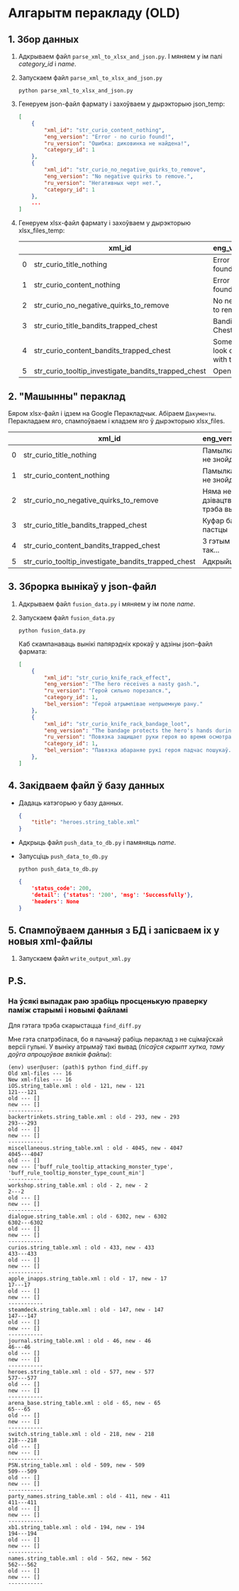 # Алгарытм перакладу (OLD)
## 1. Збор данных

1. Адкрываем файл `parse_xml_to_xlsx_and_json.py`. І мяняем у ім палі _category_id_ і _name_. 

2. Запускаем файл `parse_xml_to_xlsx_and_json.py` 

    ```
    python parse_xml_to_xlsx_and_json.py
    ```

3. Генеруем json-файл фармату і захоўваем у дырэкторыю json_temp:

    ```JSON
    [
        {
            "xml_id": "str_curio_content_nothing",
            "eng_version": "Error - no curio found!",
            "ru_version": "Ошибка: диковинка не найдена!",
            "category_id": 1
        },
        {
            "xml_id": "str_curio_no_negative_quirks_to_remove",
            "eng_version": "No negative quirks to remove.",
            "ru_version": "Негативных черт нет.",
            "category_id": 1
        },
        ...
    ]
    ```
2. Генеруем xlsx-файл фармату і захоўваем у дырэкторыю xlsx_files_temp:

    |   | xml_id                                              | eng_version_for_tr                                  | category_id |
    |---|-----------------------------------------------------|-----------------------------------------------------|-------------|
    | 0 | str_curio_title_nothing                             | Error - no curio found!                             | 1           |
    | 1 | str_curio_content_nothing                           | Error - no curio found!                             | 1           |
    | 2 | str_curio_no_negative_quirks_to_remove              | No negative quirks to remove.                       | 1           |
    | 3 | str_curio_title_bandits_trapped_chest               | Bandit's Trapped Chest                              | 1           |
    | 4 | str_curio_content_bandits_trapped_chest             | Something doesn't look quite right with this one... | 1           |
    | 5 | str_curio_tooltip_investigate_bandits_trapped_chest | Open the chest...                                   | 1           |

## 2. "Машынны" пераклад
Бяром xlsx-файл і ідзем на Google Перакладчык. Абіраем `Дакументы`. Перакладаем яго, спампоўваем і кладзем яго ў дырэкторыю xlsx_files.

|   | xml_id                                               |  eng_version_for_tr                               |  category_id |
|---|------------------------------------------------------|---------------------------------------------------|--------------|
| 0 |  str_curio_title_nothing                             |  Памылка - кур'ёз не знойдзены!                   | 1            |
| 1 |  str_curio_content_nothing                           |  Памылка - кур'ёз не знойдзены!                   | 1            |
| 2 |  str_curio_no_negative_quirks_to_remove              |  Няма негатыўных дзівацтваў, якія трэба выдаліць. | 1            |
| 3 |  str_curio_title_bandits_trapped_chest               |  Куфар бандыта ў пастцы                           | 1            |
| 4 |  str_curio_content_bandits_trapped_chest             |  З гэтым нешта не так...                          | 1            |
| 5 |  str_curio_tooltip_investigate_bandits_trapped_chest |  Адкрыйце куфар...                                | 1            |

## 3. Зброрка вынікаў у json-файл

1. Адкрываем файл `fusion_data.py` і мяняем у ім поле _name_.

2. Запускаем файл `fusion_data.py`
    ```
    python fusion_data.py
    ```
    Каб скампанаваць вынікі папярэдніх крокаў у адзіны json-файл фармата: 
    ```JSON
    [
        {
            "xml_id": "str_curio_knife_rack_effect",
            "eng_version": "The hero receives a nasty gash.",
            "ru_version": "Герой сильно порезался.",
            "category_id": 1,
            "bel_version": "Герой атрымлівае непрыемную рану."
        },
        {
            "xml_id": "str_curio_knife_rack_bandage_loot",
            "eng_version": "The bandage protects the hero's hands during the search.",
            "ru_version": "Повязка защищает руки героя во время осмотра.",
            "category_id": 1,
            "bel_version": "Павязка абараняе рукі героя падчас пошукаў."
        },
    ]
    ```

## 4. Закідваем файл ў базу данных

- Дадаць катэгорыю у базу данных.

    ```JSON
    {
        "title": "heroes.string_table.xml"
    }
    ``` 
- Адкрыць файл `push_data_to_db.py` і памяняць _name_.
- Запусціць `push_data_to_db.py`
    ```
    python push_data_to_db.py
    ```

    ```JSON
    {
        'status_code': 200, 
        'detail': {'status': '200', 'msg': 'Successfully'}, 
        'headers': None
    }
    ```

## 5. Спампоўваем данныя з БД і запісваем іх у новыя xml-файлы

1. Запускаем файл `write_output_xml.py`


## P.S. 
### На ўсякі выпадак раю зрабіць просценькую праверку паміж старымі і новымі файламі

Для гэтага трэба скарыстацца `find_diff.py`

Мне гэта спатрэбілася, бо я пачынаў рабіць пераклад з не сцімаўскай версіі гульні. У выніку атрымаў такі вывад (_пісаўся скрыпт хутка, таму доўга апроцоўвае вялікія файлы_):

```
(env) user@user: (path)$ python find_diff.py
Old xml-files --- 16
New xml-files --- 16
iOS.string_table.xml : old - 121, new - 121
121---121
old --- []
new --- []
-----------
backertrinkets.string_table.xml : old - 293, new - 293
293---293
old --- []
new --- []
-----------
miscellaneous.string_table.xml : old - 4045, new - 4047
4045---4047
old --- []
new --- ['buff_rule_tooltip_attacking_monster_type', 'buff_rule_tooltip_monster_type_count_min']
-----------
workshop.string_table.xml : old - 2, new - 2
2---2
old --- []
new --- []
-----------
dialogue.string_table.xml : old - 6302, new - 6302
6302---6302
old --- []
new --- []
-----------
curios.string_table.xml : old - 433, new - 433
433---433
old --- []
new --- []
-----------
apple_inapps.string_table.xml : old - 17, new - 17
17---17
old --- []
new --- []
-----------
steamdeck.string_table.xml : old - 147, new - 147
147---147
old --- []
new --- []
-----------
journal.string_table.xml : old - 46, new - 46
46---46
old --- []
new --- []
-----------
heroes.string_table.xml : old - 577, new - 577
577---577
old --- []
new --- []
-----------
arena_base.string_table.xml : old - 65, new - 65
65---65
old --- []
new --- []
-----------
switch.string_table.xml : old - 218, new - 218
218---218
old --- []
new --- []
-----------
PSN.string_table.xml : old - 509, new - 509
509---509
old --- []
new --- []
-----------
party_names.string_table.xml : old - 411, new - 411
411---411
old --- []
new --- []
-----------
xb1.string_table.xml : old - 194, new - 194
194---194
old --- []
new --- []
-----------
names.string_table.xml : old - 562, new - 562
562---562
old --- []
new --- []
-----------

```